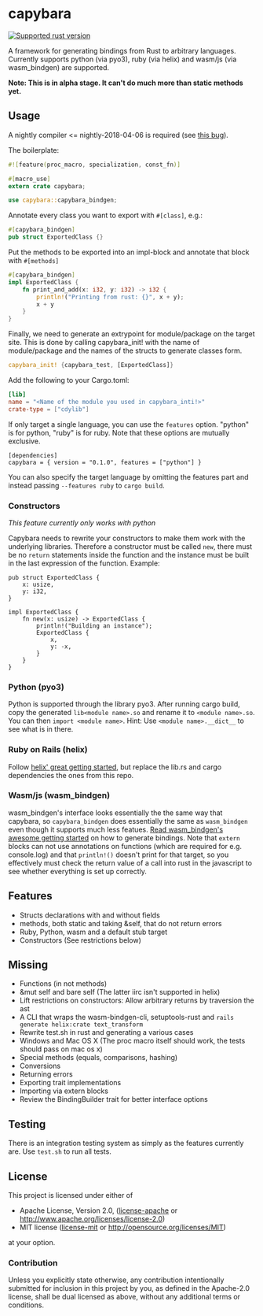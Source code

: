 # capybara

[![Supported rust version](https://img.shields.io/badge/rustc-nightly--2018--04--06-red.svg?style=flat-square)](https://github.com/rust-lang/rust/issues/49768)

A framework for generating bindings from Rust to arbitrary languages. Currently supports python (via pyo3), ruby
(via helix) and wasm/js (via wasm_bindgen) are supported.

**Note: This is in alpha stage. It can't do much more than static methods yet.**

## Usage

A nightly compiler <= nightly-2018-04-06 is required (see [this bug](https://github.com/rust-lang/rust/issues/49768)).

The boilerplate:

```rust
#![feature(proc_macro, specialization, const_fn)]

#[macro_use]
extern crate capybara;

use capybara::capybara_bindgen;
```

Annotate every class you want to export with `#[class]`, e.g.:

```rust
#[capybara_bindgen]
pub struct ExportedClass {}
```

Put the methods to be exported into an impl-block and annotate that block with `#[methods]`

```rust
#[capybara_bindgen]
impl ExportedClass {
    fn print_and_add(x: i32, y: i32) -> i32 {
        println!("Printing from rust: {}", x + y);
        x + y
    }
}
```

Finally, we need to generate an extrypoint for module/package on the target site. This is done by calling capybara_init!
with the name of module/package and the names of the structs to generate classes form.

```rust
capybara_init! {capybara_test, [ExportedClass]}
```

Add the following to your Cargo.toml:

```toml
[lib]
name = "<Name of the module you used in capybara_inti!>"
crate-type = ["cdylib"]
```

If only target a single language, you can use the `features` option. "python" is for python, "ruby" is for ruby.
Note that these options are mutually exclusive.

```
[dependencies]
capybara = { version = "0.1.0", features = ["python"] }
```

You can also specify the target language by omitting the features part and instead passing `--features ruby` to
`cargo build`.

### Constructors

_This feature currently only works with python_

Capybara needs to rewrite your constructors to make them work with the underlying libraries. Therefore a constructor must be called `new`, there must be no `return` statements inside the function and the instance must be built in the last expression of the function. Example:

```
pub struct ExportedClass {
    x: usize,
    y: i32,
}

impl ExportedClass {
    fn new(x: usize) -> ExportedClass {
        println!("Building an instance");
        ExportedClass {
            x,
            y: -x,
        }
    }
}
```

### Python (pyo3)

Python is supported through the library pyo3. After running cargo build, copy the generated `lib<module name>.so` and
rename it to `<module name>.so`. You can then `import <module name>`. Hint: Use `<module name>.__dict__` to see what
is in there.

### Ruby on Rails (helix)

Follow [helix' great getting started](https://usehelix.com/getting_started), but replace the lib.rs and cargo
dependencies the ones from this repo.

### Wasm/js (wasm_bindgen)

wasm_bindgen's interface looks essentially the the same way that capybara, so `capybara_bindgen` does essentially the
same as `wasm_bindgen` even though it supports much less featues.
[Read wasm_bindgen's awesome getting started](https://github.com/rustwasm/wasm-bindgen) on how to generate bindings.
Note that `extern` blocks can not use annotations on functions (which are required for e.g. console.log) and that
`println!()` doesn't print for that target, so you effectively must check the return value of a call into rust in the
javascript to see whether everything is set up correctly.

## Features

 * Structs declarations with and without fields
 * methods, both static and taking &self, that do not return errors
 * Ruby, Python, wasm and a default stub target
 * Constructors (See restrictions below)

## Missing

 * Functions (in not methods)
 * &mut self and bare self (The latter iirc isn't supported in helix)
 * Lift restrictions on constructors: Allow arbitrary returns by traversion the ast
 * A CLI that wraps the wasm-bindgen-cli, setuptools-rust and `rails generate helix:crate text_transform`
 * Rewrite test.sh in rust and generating a various cases
 * Windows and Mac OS X (The proc macro itself should work, the tests should pass on mac os x)
 * Special methods (equals, comparisons, hashing)
 * Conversions
 * Returning errors
 * Exporting trait implementations
 * Importing via extern blocks
 * Review the BindingBuilder trait for better interface options

## Testing

There is an integration testing system as simply as the features currently are. Use `test.sh` to run all tests.

## License

This project is licensed under either of

 * Apache License, Version 2.0, ([license-apache](license-apache) or
   http://www.apache.org/licenses/license-2.0)
 * MIT license ([license-mit](LICENSE-mit) or
   http://opensource.org/licenses/MIT)

at your option.

### Contribution

Unless you explicitly state otherwise, any contribution intentionally submitted
for inclusion in this project by you, as defined in the Apache-2.0 license,
shall be dual licensed as above, without any additional terms or conditions.
